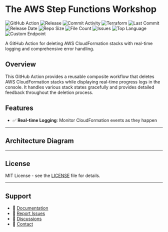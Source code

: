 # The AWS Step Functions Workshop

![GitHub Action](https://img.shields.io/badge/GitHub-Action-blue?logo=github)&nbsp;![Release](https://github.com/subhamay-bhattacharyya/1312-step-function-tf/actions/workflows/release.yaml/badge.svg)&nbsp;![Commit Activity](https://img.shields.io/github/commit-activity/t/subhamay-bhattacharyya/1312-step-function-tf)&nbsp;![Terraform](https://img.shields.io/badge/AWS-Terraform-orange?logo=amazonaws)&nbsp;![Last Commit](https://img.shields.io/github/last-commit/subhamay-bhattacharyya/1312-step-function-tf)&nbsp;![Release Date](https://img.shields.io/github/release-date/subhamay-bhattacharyya/1312-step-function-tf)&nbsp;![Repo Size](https://img.shields.io/github/repo-size/subhamay-bhattacharyya/1312-step-function-tf)&nbsp;![File Count](https://img.shields.io/github/directory-file-count/subhamay-bhattacharyya/1312-step-function-tf)&nbsp;![Issues](https://img.shields.io/github/issues/subhamay-bhattacharyya/1312-step-function-tf)&nbsp;![Top Language](https://img.shields.io/github/languages/top/subhamay-bhattacharyya/1312-step-function-tf)&nbsp;![Custom Endpoint](https://img.shields.io/endpoint?url=https://gist.githubusercontent.com/bsubhamay/f137537e8dc032b494c70c0309360171/raw/1312-step-function-tf.json?)


A GitHub Action for deleting AWS CloudFormation stacks with real-time logging and comprehensive error handling.

## Overview

This GitHub Action provides a reusable composite workflow that deletes AWS CloudFormation stacks while displaying real-time progress logs in the console. It handles various stack states gracefully and provides detailed feedback throughout the deletion process.

## Features

- ✅ **Real-time Logging**: Monitor CloudFormation events as they happen

---

## Architecture Diagram


---

## License

MIT License - see the [LICENSE](LICENSE) file for details.

---

## Support

- 📖 [Documentation](https://github.com/subhamay-bhattacharyya/1312-step-function-tf/wiki)
- 🐛 [Report Issues](https://github.com/subhamay-bhattacharyya/1312-step-function-tf/issues)
- 💬 [Discussions](https://github.com/subhamay-bhattacharyya/1312-step-function-tf/discussions)
- 📧 [Contact](mailto:support@subhamay.aws@gmail.com)
